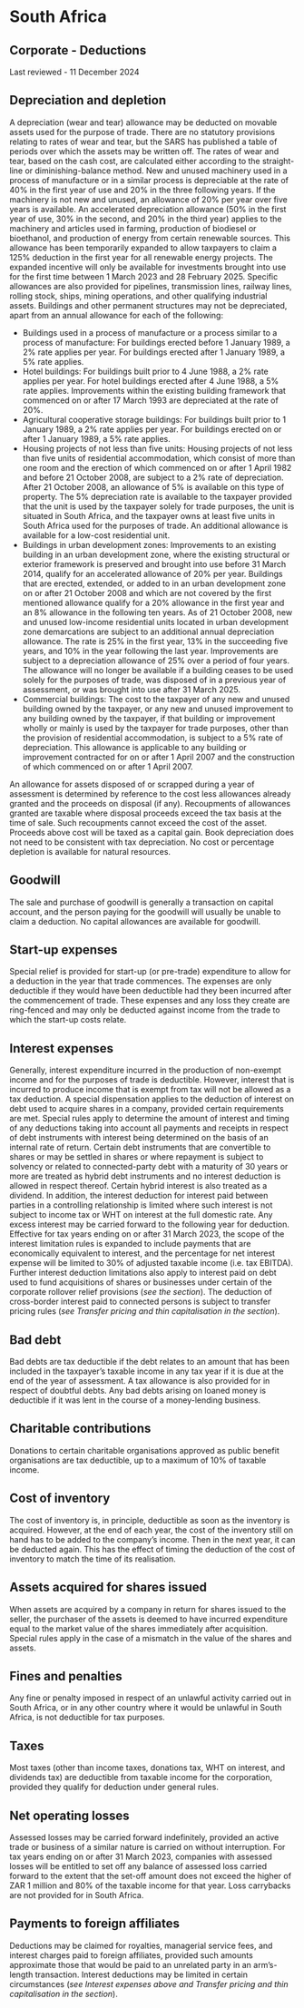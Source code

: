 # South Africa
## Corporate - Deductions
Last reviewed - 11 December 2024
## Depreciation and depletion
A depreciation (wear and tear) allowance may be deducted on movable assets used for the purpose of trade. There are no statutory provisions relating to rates of wear and tear, but the SARS has published a table of periods over which the assets may be written off. The rates of wear and tear, based on the cash cost, are calculated either according to the straight-line or diminishing-balance method.
New and unused machinery used in a process of manufacture or in a similar process is depreciable at the rate of 40% in the first year of use and 20% in the three following years. If the machinery is not new and unused, an allowance of 20% per year over five years is available.
An accelerated depreciation allowance (50% in the first year of use, 30% in the second, and 20% in the third year) applies to the machinery and articles used in farming, production of biodiesel or bioethanol, and production of energy from certain renewable sources. This allowance has been temporarily expanded to allow taxpayers to claim a 125% deduction in the first year for all renewable energy projects. The expanded incentive will only be available for investments brought into use for the first time between 1 March 2023 and 28 February 2025.
Specific allowances are also provided for pipelines, transmission lines, railway lines, rolling stock, ships, mining operations, and other qualifying industrial assets.
Buildings and other permanent structures may not be depreciated, apart from an annual allowance for each of the following:
  * Buildings used in a process of manufacture or a process similar to a process of manufacture: For buildings erected before 1 January 1989, a 2% rate applies per year. For buildings erected after 1 January 1989, a 5% rate applies.
  * Hotel buildings: For buildings built prior to 4 June 1988, a 2% rate applies per year. For hotel buildings erected after 4 June 1988, a 5% rate applies. Improvements within the existing building framework that commenced on or after 17 March 1993 are depreciated at the rate of 20%.
  * Agricultural cooperative storage buildings: For buildings built prior to 1 January 1989, a 2% rate applies per year. For buildings erected on or after 1 January 1989, a 5% rate applies.
  * Housing projects of not less than five units: Housing projects of not less than five units of residential accommodation, which consist of more than one room and the erection of which commenced on or after 1 April 1982 and before 21 October 2008, are subject to a 2% rate of depreciation. After 21 October 2008, an allowance of 5% is available on this type of property. The 5% depreciation rate is available to the taxpayer provided that the unit is used by the taxpayer solely for trade purposes, the unit is situated in South Africa, and the taxpayer owns at least five units in South Africa used for the purposes of trade. An additional allowance is available for a low-cost residential unit.
  * Buildings in urban development zones: Improvements to an existing building in an urban development zone, where the existing structural or exterior framework is preserved and brought into use before 31 March 2014, qualify for an accelerated allowance of 20% per year. Buildings that are erected, extended, or added to in an urban development zone on or after 21 October 2008 and which are not covered by the first mentioned allowance qualify for a 20% allowance in the first year and an 8% allowance in the following ten years. As of 21 October 2008, new and unused low-income residential units located in urban development zone demarcations are subject to an additional annual depreciation allowance. The rate is 25% in the first year, 13% in the succeeding five years, and 10% in the year following the last year. Improvements are subject to a depreciation allowance of 25% over a period of four years. The allowance will no longer be available if a building ceases to be used solely for the purposes of trade, was disposed of in a previous year of assessment, or was brought into use after 31 March 2025.
  * Commercial buildings: The cost to the taxpayer of any new and unused building owned by the taxpayer, or any new and unused improvement to any building owned by the taxpayer, if that building or improvement wholly or mainly is used by the taxpayer for trade purposes, other than the provision of residential accommodation, is subject to a 5% rate of depreciation. This allowance is applicable to any building or improvement contracted for on or after 1 April 2007 and the construction of which commenced on or after 1 April 2007.


An allowance for assets disposed of or scrapped during a year of assessment is determined by reference to the cost less allowances already granted and the proceeds on disposal (if any). Recoupments of allowances granted are taxable where disposal proceeds exceed the tax basis at the time of sale. Such recoupments cannot exceed the cost of the asset. Proceeds above cost will be taxed as a capital gain.
Book depreciation does not need to be consistent with tax depreciation.
No cost or percentage depletion is available for natural resources.
## Goodwill
The sale and purchase of goodwill is generally a transaction on capital account, and the person paying for the goodwill will usually be unable to claim a deduction. No capital allowances are available for goodwill.
## Start-up expenses
Special relief is provided for start-up (or pre-trade) expenditure to allow for a deduction in the year that trade commences. The expenses are only deductible if they would have been deductible had they been incurred after the commencement of trade. These expenses and any loss they create are ring-fenced and may only be deducted against income from the trade to which the start-up costs relate.
## Interest expenses
Generally, interest expenditure incurred in the production of non-exempt income and for the purposes of trade is deductible. However, interest that is incurred to produce income that is exempt from tax will not be allowed as a tax deduction. A special dispensation applies to the deduction of interest on debt used to acquire shares in a company, provided certain requirements are met.
Special rules apply to determine the amount of interest and timing of any deductions taking into account all payments and receipts in respect of debt instruments with interest being determined on the basis of an internal rate of return.
Certain debt instruments that are convertible to shares or may be settled in shares or where repayment is subject to solvency or related to connected-party debt with a maturity of 30 years or more are treated as hybrid debt instruments and no interest deduction is allowed in respect thereof. Certain hybrid interest is also treated as a dividend.
In addition, the interest deduction for interest paid between parties in a controlling relationship is limited where such interest is not subject to income tax or WHT on interest at the full domestic rate. Any excess interest may be carried forward to the following year for deduction. Effective for tax years ending on or after 31 March 2023, the scope of the interest limitation rules is expanded to include payments that are economically equivalent to interest, and the percentage for net interest expense will be limited to 30% of adjusted taxable income (i.e. tax EBITDA).
Further interest deduction limitations also apply to interest paid on debt used to fund acquisitions of shares or businesses under certain of the corporate rollover relief provisions (_see the section_). 
The deduction of cross-border interest paid to connected persons is subject to transfer pricing rules (_see Transfer pricing and thin capitalisation in the section_).
## Bad debt
Bad debts are tax deductible if the debt relates to an amount that has been included in the taxpayer’s taxable income in any tax year if it is due at the end of the year of assessment. A tax allowance is also provided for in respect of doubtful debts.
Any bad debts arising on loaned money is deductible if it was lent in the course of a money-lending business.
## Charitable contributions
Donations to certain charitable organisations approved as public benefit organisations are tax deductible, up to a maximum of 10% of taxable income.
## Cost of inventory
The cost of inventory is, in principle, deductible as soon as the inventory is acquired. However, at the end of each year, the cost of the inventory still on hand has to be added to the company’s income. Then in the next year, it can be deducted again. This has the effect of timing the deduction of the cost of inventory to match the time of its realisation.
## Assets acquired for shares issued
When assets are acquired by a company in return for shares issued to the seller, the purchaser of the assets is deemed to have incurred expenditure equal to the market value of the shares immediately after acquisition. Special rules apply in the case of a mismatch in the value of the shares and assets.
## Fines and penalties
Any fine or penalty imposed in respect of an unlawful activity carried out in South Africa, or in any other country where it would be unlawful in South Africa, is not deductible for tax purposes.
## Taxes
Most taxes (other than income taxes, donations tax, WHT on interest, and dividends tax) are deductible from taxable income for the corporation, provided they qualify for deduction under general rules.
## Net operating losses
Assessed losses may be carried forward indefinitely, provided an active trade or business of a similar nature is carried on without interruption. For tax years ending on or after 31 March 2023, companies with assessed losses will be entitled to set off any balance of assessed loss carried forward to the extent that the set-off amount does not exceed the higher of ZAR 1 million and 80% of the taxable income for that year.
Loss carrybacks are not provided for in South Africa.
## Payments to foreign affiliates
Deductions may be claimed for royalties, managerial service fees, and interest charges paid to foreign affiliates, provided such amounts approximate those that would be paid to an unrelated party in an arm’s-length transaction.
Interest deductions may be limited in certain circumstances (_see Interest expenses above and Transfer pricing and thin capitalisation in the section_).
